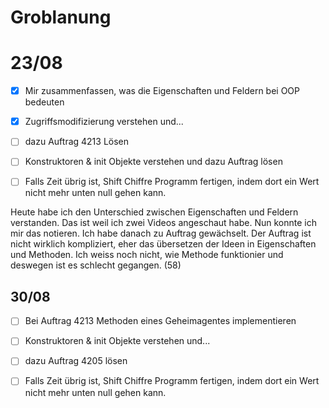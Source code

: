 # Groblanung

# 23/08

- [x] Mir zusammenfassen, was die Eigenschaften und Feldern bei OOP bedeuten

- [x] Zugriffsmodifizierung verstehen und...

- [ ] dazu Auftrag 4213 Lösen

- [ ] Konstruktoren & init Objekte verstehen und dazu Auftrag lösen

- [ ] Falls Zeit übrig ist, Shift Chiffre Programm fertigen, indem dort ein Wert nicht mehr unten null gehen kann.



Heute habe ich den Unterschied zwischen Eigenschaften und Feldern verstanden. Das ist weil ich zwei Videos angeschaut habe. Nun konnte ich mir das notieren. Ich habe danach zu Auftrag gewächselt. Der Auftrag ist nicht wirklich kompliziert, eher das übersetzen der Ideen in Eigenschaften und Methoden. Ich weiss noch nicht, wie Methode funktionier und deswegen ist es schlecht gegangen. (58)



## 30/08

- [ ] Bei Auftrag 4213 Methoden eines Geheimagentes implementieren

- [ ] Konstruktoren & init Objekte verstehen und...

- [ ] dazu Auftrag 4205 lösen

- [ ] Falls Zeit übrig ist, Shift Chiffre Programm fertigen, indem dort ein Wert nicht mehr unten null gehen kann.
